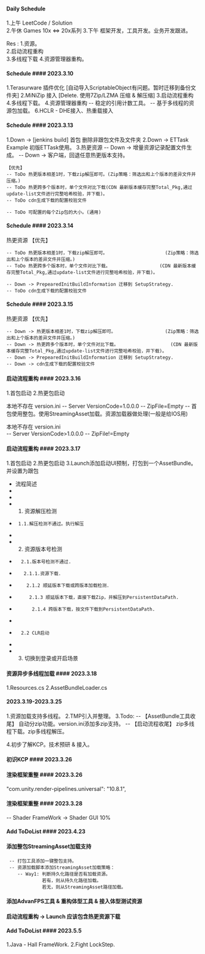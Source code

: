 #### Daily Schedule ####
1.上午 LeetCode / Solution   
2.午休 Games 10x <=> 20x系列
3.下午 框架开发，工具开发。业务开发跟进。

Res :
1.资源。			 										
2.启动流程重构															
3.多线程下载
4.资源管理器重构。


#### Schedule #### 2023.3.10
1.Terasurware 插件优化														 [自动导入ScriptableObject有问题。暂时迁移到备份文件夹]
2.MiNiZip 接入																 [Delete. 使用7Zip/LZMA 压缩 & 解压缩]
3.启动流程重构
4.多线程下载。
4.资源管理器重构
	-- 稳定的引用计数工具。
	-- 基于多线程的资源包加载。
6.HCLR - DHE接入、热重载接入												

#### Schedule #### 2023.3.13
1.Down -> [jenkins build] 首包 删除非跟包文件及文件夹
2.Down -> ETTask Example 初版ETTask使用。
3.热更资源
	-- Down -> 增量资源记录配置文件生成。
	-- Down -> 客户端，回退任意热更版本支持。
	
	【优先】
	-- ToDo 热更版本相差1时，下载zip解压即可。(Zip策略：筛选出和上个版本的差异文件并压缩。)
	-- ToDo 热更跨多个版本时，单个文件对比下载(CDN 最新版本缓存完整Total_Pkg,通过update-list文件进行完整哈希校验，并下载)。	
	-- ToDo cdn生成下载的配置校验文件
	
	-- ToDo 可配置的每个Zip包的大小。(通用)
	

#### Schedule #### 2023.3.14
热更资源
	【优先】

	-- ToDo 热更版本相差1时，下载zip解压即可。						(Zip策略：筛选出和上个版本的差异文件并压缩。)
	-- ToDo 热更跨多个版本时，单个文件对比下载。					(CDN 最新版本缓存完整Total_Pkg,通过update-list文件进行完整哈希校验，并下载)。	

	-- Down -> PrepearedInitBuildInformation 迁移到 SetupStrategy.	
	-- ToDo cdn生成下载的配置校验文件
	
	 
#### Schedule #### 2023.3.15
热更资源
	【优先】

	-- Down -> 热更版本相差1时，下载zip解压即可。					(Zip策略：筛选出和上个版本的差异文件并压缩。)
	-- Down -> 热更跨多个版本时，单个文件对比下载。					(CDN 最新版本缓存完整Total_Pkg,通过update-list文件进行完整哈希校验，并下载)。	
	-- Down -> PrepearedInitBuildInformation 迁移到 SetupStrategy.	
	-- Down -> cdn生成下载的配置校验文件
	
	
	
#### 启动流程重构 #### 2023.3.16
1.首包启动
2.热更包启动

本地不存在 version.ini
	-- Server VersionCode=1.0.0.0
	 -- ZipFile=Empty
	  -- 首包使用整包。使用StreamingAsset加载。资源加载器做处理(一般是给IOS用)

本地不存在 version.ini	  
	-- Server VersionCode>1.0.0.0
	 -- ZipFile!=Empty

#### 启动流程重构 #### 2023.3.17
1.首包启动
2.热更包启动
3.Launch添加启动UI预制，打包到一个AssetBundle。并设置为跟包

 *  流程简述
 * 
 * 
 *  1. 资源解压检测
 *      1.1.解压检测不通过。执行解压
 * 
 *  2.  资源版本号检测
 *       2.1.版本号检测不通过.
 *        2.1.1.资源下载.
 *         2.1.2 顺延版本下载或跨版本加载检测.
 *          2.1.3 顺延版本下载，直接下载Zip，并解压到PersistentDataPath.
 *           2.1.4 跨版本下载，按文件下载到PersistentDataPath.
 *           
 *       2.2 CLR启动
 *      
 *  3.  切换到登录或开启场景     
 

#### 资源异步多线程加载 #### 2023.3.18
1.Resources.cs
2.AssetBundleLoader.cs

#### 2023.3.19-2023.3.25 #### 
1.资源加载支持多线程。
2.TMP引入并整理。
3.Todo: 
   -- 【AssetBundle工具收尾】	自动分zip功能。version.ini添加多zip支持。
   -- 【启动流程收尾】 			zip多线程下载。zip多线程解压。

4.初步了解KCP。技术预研 & 接入。


#### 初识KCP ####  2023.3.26
#### 渲染框架重整 ####  2023.3.26
"com.unity.render-pipelines.universal": "10.8.1",
#### 渲染框架重整 ####  2023.3.28
  -- Shader FrameWork -> Shader GUI 10%
  
  
#### Add ToDoList #### 2023.4.23
#### 添加整包StreamingAsset加载支持 ####
	 -- 打包工具添加一键整包支持。
	 -- 资源加载脚本添加StreamingAsset加载策略：
		-- Way1: 判断持久化路径是否有加载资源。
				 若有，则从持久化路径加载。
				 若无，则从StreamingAsset路径加载。		
#### 添加AdvanFPS工具 & 重构体型工具 & 接入体型测试资源 ####
#### 启动流程重构 -> Launch 应该包含热更资源下载 ####

#### Add ToDoList #### 2023.5.5
1.Java - Hall FrameWork.
2.Fight LockStep.